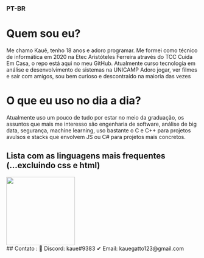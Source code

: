 ### PT-BR
# Quem sou eu? 
Me chamo Kauê, tenho 18 anos e adoro programar. Me formei como técnico de informática em 2020 na Etec Aristóteles Ferreira através do TCC Cuida Em Casa, o repo está aqui no meu GitHub. Atualmente curso tecnologia em análise e desenvolvimento de sistemas na UNICAMP
Adoro jogar, ver filmes e sair com amigos, sou bem curioso e descontraído na maioria das vezes
# O que eu uso no dia a dia?
Atualmente uso um pouco de tudo por estar no meio da graduação, os assuntos que mais me interesso são engenharia de software, análise de big data, segurança, machine learning, uso bastante o C e C++ para projetos avulsos e stacks que envolvem JS ou C# para projetos mais concretos. 
## Lista com as linguagens mais frequentes (...excluindo css e html)
<div>
  <img height="180em" src="https://github-readme-stats.vercel.app/api/top-langs/?username=kauegatto&hide=css,html&langs_count=5&theme=nightowl&layout=compact"/>
</div>
## Contato :
📲 Discord: kaue#9383
✔ Email: kauegatto123@gmail.com
